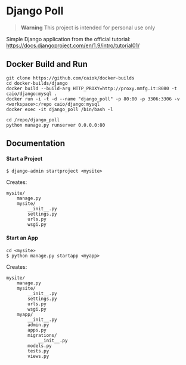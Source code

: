 # Django Poll

> **Warning**
> This project is intended for personal use only

Simple Django application from the official tutorial: https://docs.djangoproject.com/en/1.9/intro/tutorial01/

## Docker Build and Run

```
git clone https://github.com/caiok/docker-builds
cd docker-builds/django
docker build --build-arg HTTP_PROXY=http://proxy.mmfg.it:8080 -t caio/django:mysql .
docker run -i -t -d --name "django_poll" -p 80:80 -p 3306:3306 -v <workspace>:/repo caio/django:mysql
docker exec -it django_poll /bin/bash -l
```

```
cd /repo/django_poll
python manage.py runserver 0.0.0.0:80
```

## Documentation

#### Start a Project

```
$ django-admin startproject <mysite>
```

Creates:
```
mysite/
    manage.py
    mysite/
        __init__.py
        settings.py
        urls.py
        wsgi.py
```

#### Start an App

```
cd <mysite>
$ python manage.py startapp <myapp>
```

Creates:
```
mysite/
    manage.py
    mysite/
        __init__.py
        settings.py
        urls.py
        wsgi.py
    myapp/
        __init__.py
        admin.py
        apps.py
        migrations/
            __init__.py
        models.py
        tests.py
        views.py
```